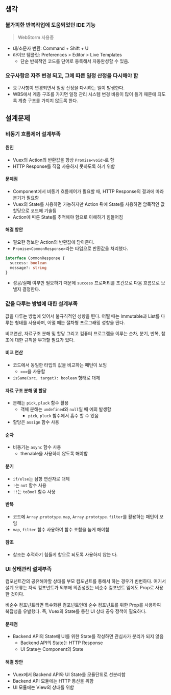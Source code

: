 ## 생각
### 불가피한 반복작업에 도움되었던 IDE 기능
> WebStorm 사용중
- 대/소문자 변환: Command + Shift + U
- 라이브 탬플릿: Preferences > Editor > Live Templates
  - 단순 반복적인 코드를 단어로 등록해서 자동완성할 수 있음.

### 요구사항은 자주 변경 되고, 그에 따른 일정 산정을 다시해야 함
- 요구사항이 변경되면서 일정 산정을 다시하는 일이 발생한다.
- WBS에서 계층 구조를 가지면 일정 관리 시스템 변경 비용이 많이 들기 때문에 되도록 계층 구조를 가지지 않도록 한다.

## 설계문제
### 비동기 흐름제어 설계부족
#### 원인
- Vuex의 Action의 반환값을 항상 `Promise<void>`로 함
- HTTP Response를 직접 사용하지 못하도록 하기 위함

#### 문제점
- Component에서 비동기 흐름제어가 필요할 때, HTTP Response의 결과에 따라 분기가 필요함
- Vuex의 State를 사용하면 가능하지만 Action 뒤에 State를 사용하면 암묵적인 값 할당으로 코드에 기술됨
- Action에 따른 State를 추적해야 함으로 이해하기 힘들어짐

#### 해결 방안
- 필요한 정보만 Action의 반환값에 담아준다.
- `Promise<CommonResponse>`라는 타입으로 반환값을 처리했다.
```ts
interface CommonResponse {
  success: boolean
  message?: string
}
``` 
- 성공/실패 여부만 필요하기 때문에 `success` 프로퍼티를 조건으로 다음 흐름으로 보낼지 결정한다.

### 값을 다루는 방법에 대한 설계부족
값을 다루는 방법에 있어서 불규칙적인 성향을 띈다. 어떨 때는 Immutable과 List를 다루는 형태를 사용하며, 어떨 때는 절차형 프로그래밍 성향을 띈다.

비교연산, 자료구조 분해 및 할당 그리고 컴퓨터 프로그램을 이루는 순차, 분기, 반복, 참조에 대한 규칙을 부과할 필요가 있다.

#### 비교 연산
- 코드에서 동일한 타입의 값을 비교하는 패턴이 보임
  - `===`을 사용함
- `isSame(src, target): boolean` 형태로 대체

#### 자료 구조 분해 및 할당
- 분해는 `pick`, `pluck` 함수 활용
  - 객체 분해는 `undefined`와 `null`일 때 예외 발생함
    - `pick`, `pluck` 함수에서 흡수 할 수 있음
- 할당은 `assign` 함수 사용

#### 순차
- 비동기는 `async` 함수 사용
  - thenable을 사용하지 않도록 해야함

#### 분기
- `if/else`는 삼항 연산자로 대체
- `!`는 `not` 함수 사용
- `!!`는 `toBool` 함수 사용

#### 반복
- 코드에 `Array.prototype.map`, `Array.prototype.filter`를 활용하는 패턴이 보임
- `map`, `filter` 함수 사용하여 함수 조합을 높게 해야함

#### 참조
- 참조는 추적하기 힘들게 함으로 되도록 사용하지 않는 다.

### UI 상태관리 설계부족
컴포넌트간의 공유해야할 상태를 부모 컴포넌트를 통해서 하는 경우가 빈번하다. 여기서 설계 오류는 자식 컴포넌트가 외부에 의존성있는 비순수 컴포넌트 임에도 Prop로 사용한 것이다.

비순수 컴포넌트라면 특수화된 컴포넌트인데 순수 컴포넌트를 위한 Prop를 사용하여 복잡성을 유발했다. 즉, Vuex의 State를 통한 UI 상태 공유 정책이 필요하다.

#### 문제점
- Backend API의 State에 UI를 위한 State를 작성하면 관심사가 분리가 되지 않음
  - Backend API의 State는 HTTP Response
  - UI State는 Component의 State

#### 해결 방안
- Vuex에서 Backend API와 UI State를 모듈단위로 선분리함
- Backend API 모듈에는 HTTP 통신을 위함
- UI 모듈에는 View의 상태를 위함
